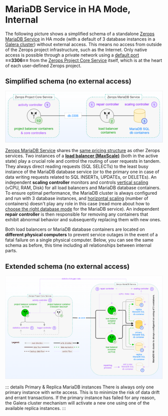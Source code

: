 # MariaDB Service in HA Mode, Internal

The following picture shows a simplified schema of a standalone [Zerops MariaDB Service](/documentation/services/databases/mariadb.html) in HA mode (with a default of 3 database instances in a [Galera cluster](https://mariadb.com/kb/en/galera-cluster)) without external access. This means no access from outside of the Zerops project infrastructure, such as the Internet. Only native access is possible through a private network using a [default port](/documentation/services/databases/mariadb.html#hostname-and-port) **==3306==** from the [Zerops Project Core Service](/documentation/overview/how-zerops-works-inside/typical-schemas-of-zerops-projects.html) itself, which is at the heart of each user-defined Zerops project.

## Simplified schema (no external access)

![Zerops MariaDB Service](./images/Zerops-MariaDB-Service-Base.png "Zerops MariaDB Service")

[Zerops MariaDB Service](/documentation/services/databases/mariadb.html) shares the [same pricing structure](/documentation/overview/pricing.html#services) as other Zerops services. Two instances of a **[load balancer (MaxScale)](https://mariadb.com/kb/en/maxscale)** (both in the active state) play a crucial role and control the routing of user requests in tandem. They always direct reading requests (SQL SELECTs) to the least busy instance of the MariaDB database service (or to the primary one in case of data writing requests related to SQL INSERTs, UPDATEs, or DELETEs). An independent **scaling controller** monitors and controls [vertical scaling](/documentation/automatic-scaling/how-automatic-scaling-works.html#vertical-scaling) (vCPU, RAM, Disk) for all load balancers and MariaDB database containers. To ensure optimal performance, the MariaDB cluster is always configured and run with 3 database instances, and [horizontal scaling](/documentation/automatic-scaling/how-automatic-scaling-works.html#horizontal-scaling) (number of containers) doesn't play any role in this case (read more about how to [choose the right database mode](/documentation/services/databases/mariadb.md#choosing-the-right-database-mode) for the MariaDB service). An independent **repair controller** is then responsible for removing any containers that exhibit abnormal behavior and subsequently replacing them with new ones.

Both load balancers or MariaDB database containers are located on **different physical computers** to prevent service outages in the event of a fatal failure on a single physical computer. Below, you can see the same schema as before, this time including all relationships between internal parts.

## Extended schema (no external access)

![Zerops MariaDB Service](./images/Zerops-MariaDB-Service-Detail.png "Zerops MariaDB Service")

<!-- markdownlint-disable DOCSMD004 -->
::: details Primary & Replica MariaDB instances
There is always only one primary instance with write access. This is to minimize the risk of data drift and errant transactions. If the primary instance has failed for any reason, the Galera cluster mechanism will activate a new one using one of the available replica instances.
:::
<!-- markdownlint-enable DOCSMD004 -->
